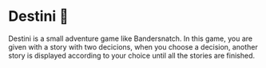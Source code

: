# Destini 🤔

Destini is a small adventure game like Bandersnatch. In this game, you are given with a story with two decicions, when you choose a decision, another story is displayed according to your choice until all the stories are finished.


